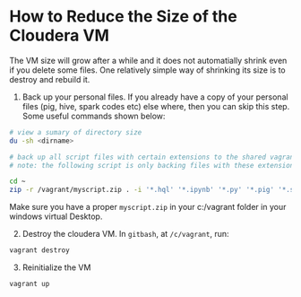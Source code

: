 # How to Reduce the Size of the Cloudera VM

The VM size will grow after a while and it does not automatially shrink even if you delete some files. One relatively simple way of shrinking its size is 
to destroy and rebuild it.

1. Back up your personal files. If you already have a copy of your personal files (pig, hive, spark codes etc) else where, then you can skip this step. Some useful commands shown below:

```bash
# view a sumary of directory size
du -sh <dirname>

# back up all script files with certain extensions to the shared vagrant folder
# note: the following script is only backing files with these extensions, you're still responsible for backing up everything that you may need.

cd ~
zip -r /vagrant/myscript.zip . -i '*.hql' '*.ipynb' '*.py' '*.pig' '*.sh' --exclude=*anaconda2*
```

Make sure you have a proper `myscript.zip` in your c:/vagrant folder in your windows virtual Desktop. 

2. Destroy the cloudera VM. In `gitbash`, at `/c/vagrant`, run:

```bash
vagrant destroy
```

3. Reinitialize the VM

```
vagrant up
```

